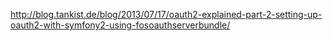 http://blog.tankist.de/blog/2013/07/17/oauth2-explained-part-2-setting-up-oauth2-with-symfony2-using-fosoauthserverbundle/

